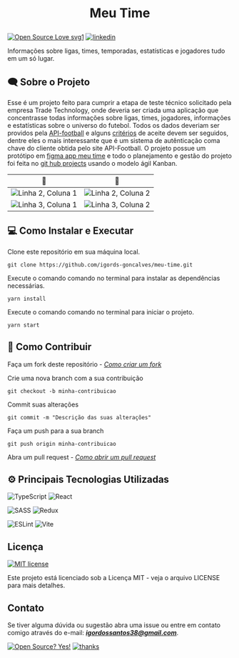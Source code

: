 # <p style="text-align: center;">Meu Time</p>

[![Open Source Love svg1](https://badges.frapsoft.com/os/v1/open-source.svg?v=103)](https://github.com/ellerbrock/open-source-badges/)
[![linkedin](https://badgen.net/badge/icon/linkedin?icon=linkedins&label)](https://www.linkedin.com/in/igords-goncalves/)

Informações sobre ligas, times, temporadas, estatísticas e jogadores tudo em um só lugar.

## 🗨 Sobre o Projeto
Esse é um projeto feito para cumprir a etapa de teste técnico solicitado pela empresa Trade Technology, onde deveria ser criada uma aplicação que concentrasse todas informações sobre ligas, times, jogadores, informações e estatísticas sobre o universo do futebol. Todos os dados deveriam ser providos pela [API-football](https://www.api-football.com) e alguns [critérios](https://github.com/users/igords-goncalves/projects/11/views/1?pane=issue&itemId=28441754) de aceite devem ser seguidos, dentre eles o mais interessante que é um sistema de autênticação coma  chave do cliente obtida pelo site API-Football. O projeto possue um protótipo em [figma app meu time](https://www.figma.com/file/3cfAvoQq1meQfgsDhNXdja/Meu-time?type=design&node-id=152536-1288&t=JMPyxOg9B7Ho8GpA-0) e todo o planejamento e gestão do projeto foi feita no [git hub projects](https://github.com/users/igords-goncalves/projects/11/views/1) usando o modelo ágil Kanban.

| 💙 | 👀  |
| -------- | -------- |
| ![Linha 2, Coluna 1]() | ![Linha 2, Coluna 2]() |
| ![Linha 3, Coluna 1]() | ![Linha 3, Coluna 2]() |

## 💻 Como Instalar e Executar

Clone este repositório em sua máquina local.
````
git clone https://github.com/igords-goncalves/meu-time.git
````
Execute o comando comando no terminal para instalar as dependências necessárias.
````
yarn install
````
Execute o comando comando no terminal para iniciar o projeto.
````
yarn start
````

## 🤝 Como Contribuir

Faça um fork deste repositório - [*Como criar um fork*](https://docs.github.com/en/get-started/quickstart/fork-a-repo)

Crie uma nova branch com a sua contribuição
````
git checkout -b minha-contribuicao
````
Commit suas alterações
````
git commit -m "Descrição das suas alterações"
````
Faça um push para a sua branch
````
git push origin minha-contribuicao
````
Abra um pull request - [*Como abrir um pull request*](https://docs.github.com/en/pull-requests/collaborating-with-pull-requests/proposing-changes-to-your-work-with-pull-requests/creating-a-pull-request)


## ⚙ Principais Tecnologias Utilizadas

![TypeScript](https://img.shields.io/badge/typescript-%23007ACC.svg?style=for-the-badge&logo=typescript&logoColor=white) ![React](https://img.shields.io/badge/react-%2320232a.svg?style=for-the-badge&logo=react&logoColor=%2361DAFB)

![SASS](https://img.shields.io/badge/SASS-hotpink.svg?style=for-the-badge&logo=SASS&logoColor=white) ![Redux](https://img.shields.io/badge/redux-%23593d88.svg?style=for-the-badge&logo=redux&logoColor=white)

![ESLint](https://img.shields.io/badge/ESLint-4B3263?style=for-the-badge&logo=eslint&logoColor=white) ![Vite](https://img.shields.io/badge/vite-%23646CFF.svg?style=for-the-badge&logo=vite&logoColor=white)

## Licença
[![MIT license](https://img.shields.io/badge/License-MIT-blue.svg)](https://lbesson.mit-license.org/)

Este projeto está licenciado sob a Licença MIT - veja o arquivo LICENSE para mais detalhes.

## Contato

Se tiver alguma dúvida ou sugestão abra uma issue ou entre em contato comigo através do e-mail: ***igordossantos38@gmail.com***.

[![Open Source? Yes!](https://badgen.net/badge/Open%20Source%20%3F/Yes%21/blue?icon=github)](https://github.com/Naereen/badges/)
[![thanks](https://img.shields.io/badge/say-thanks-ff69b4.svg)](https://saythanks.io/to/kennethreitz)
